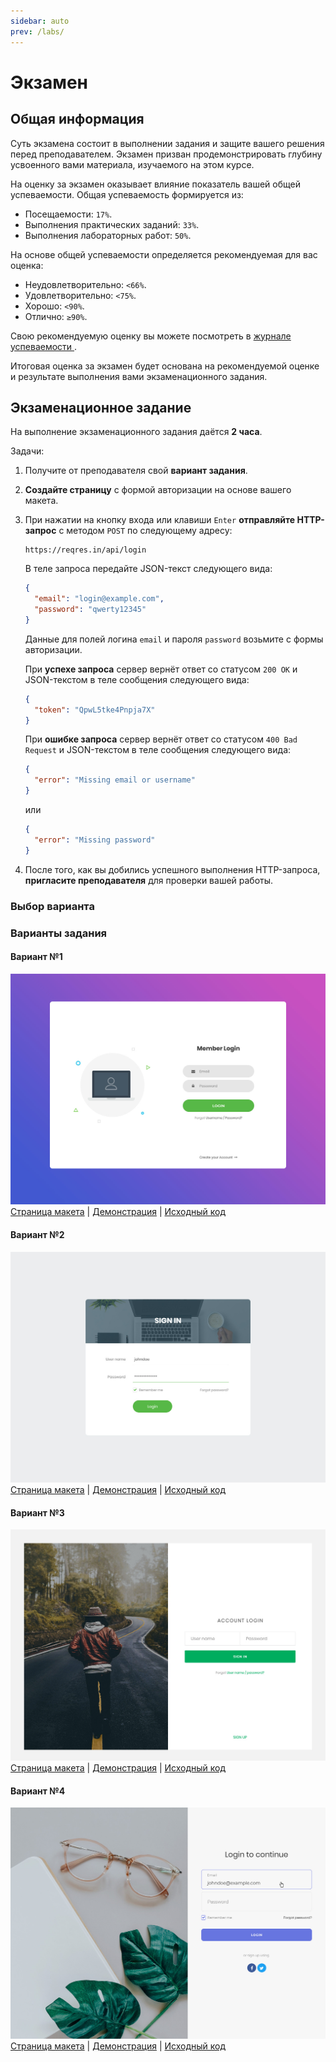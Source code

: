 ```yaml
---
sidebar: auto
prev: /labs/
---
```


# Экзамен

## Общая информация

Суть экзамена состоит в выполнении задания и защите вашего решения перед 
преподавателем. Экзамен призван продемонстрировать глубину усвоенного вами 
материала, изучаемого на этом курсе.

На оценку за экзамен оказывает влияние показатель вашей общей успеваемости.
Общая успеваемость формируется из:

- Посещаемости: `17%`.
- Выполнения практических заданий: `33%`.
- Выполнения лабораторных работ: `50%`.

На основе общей успеваемости определяется рекомендуемая для вас оценка:

- Неудовлетворительно: `<66%`.
- Удовлетворительно: `<75%`.
- Хорошо: `<90%`.
- Отлично: `≥90%`.

Свою рекомендуемую оценку вы можете посмотреть в [журнале успеваемости
](https://docs.google.com/spreadsheets/d/11zr8hoBczJjDeymf9hln2TO-HC8GdzppIweR8Ws3XRw/edit?usp=sharing).

Итоговая оценка за экзамен будет основана на рекомендуемой оценке
и результате выполнения вами экзаменационного задания.

## Экзаменационное задание

На выполнение экзаменационного задания даётся **2 часа**.

Задачи:

1. Получите от преподавателя свой **вариант задания**.

2. **Создайте страницу** с формой авторизации на основе вашего макета.

3. При нажатии на кнопку входа или клавиши `Enter`
**отправляйте HTTP-запрос** с методом `POST` по следующему адресу:

    ```
    https://reqres.in/api/login
    ```

    В теле запроса передайте JSON-текст следующего вида:
    
    ```json
    {
      "email": "login@example.com",
      "password": "qwerty12345"
    }
    ```
    
    Данные для полей логина `email` и пароля `password`
    возьмите с формы авторизации.
    
    При **успехе запроса** сервер вернёт ответ со статусом `200 OK`
    и JSON-текстом в теле сообщения следующего вида:
    
    ```json
    {
      "token": "QpwL5tke4Pnpja7X"
    }
    ```
    
    При **ошибке запроса** сервер вернёт ответ со статусом `400 Bad Request`
    и JSON-текстом в теле сообщения следующего вида:
    
    ```json
    {
      "error": "Missing email or username"
    }
    ```
    
    или
    
    ```json
    {
      "error": "Missing password"
    }
    ```
    
4. После того, как вы добились успешного выполнения HTTP-запроса,
**пригласите преподавателя** для проверки вашей работы.

### Выбор варианта

<exam-table/>

### Варианты задания

#### Вариант №1

![Внешний вид](./assets/Login_Form_v1.jpg)
[Страница макета](https://colorlib.com/wp/template/login-form-v1) |
[Демонстрация](https://colorlib.com/etc/lf/Login_v1/index.html) |
[Исходный код](https://colorlib.com/download/224)

#### Вариант №2

![Внешний вид](./assets/Login_Form_v15.jpg)
[Страница макета](https://colorlib.com/wp/template/login-form-v15) |
[Демонстрация](https://colorlib.com/etc/lf/Login_v15/index.html) |
[Исходный код](https://colorlib.com/download/272)

#### Вариант №3

![Внешний вид](./assets/Login_Form_v17.jpg)
[Страница макета](https://colorlib.com/wp/template/login-form-v17) |
[Демонстрация](https://colorlib.com/etc/lf/Login_v17/index.html) |
[Исходный код](https://colorlib.com/download/276)

#### Вариант №4

![Внешний вид](./assets/Login_Form_v18.jpg)
[Страница макета](https://colorlib.com/wp/template/login-form-v18) |
[Демонстрация](https://colorlib.com/etc/lf/Login_v18/index.html) |
[Исходный код](https://colorlib.com/download/278)

<disqus-comments
  page-uuid="8a4d094b-b441-4ab2-b50f-46bd550e43b9"
  page-title="Экзамен"/>